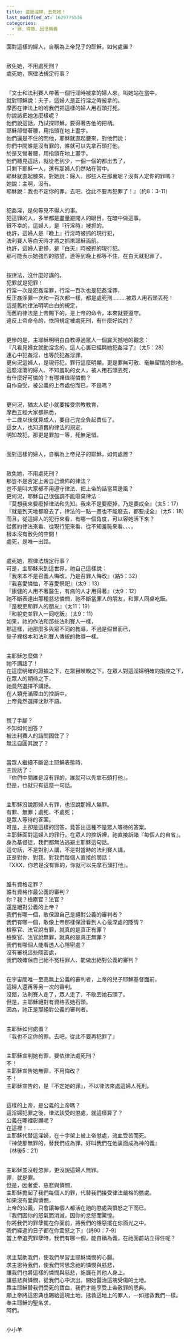 ```yaml
---
title: 這是淫婦，丟死她！
last_modified_at: 1629775536
categories:
  - 罪、得救、因信稱義
---
```


<p>面對這樣的婦人，自稱為上帝兒子的耶穌，如何處置？</p>

<p><br>
赦免她，不用處死刑？<br>
處死她，照律法規定行事？</p>

<p><br>
『文士和法利賽人帶著一個行淫時被拿的婦人來，叫她站在當中，<br>
就對耶穌說：夫子，這婦人是正行淫之時被拿的。<br>
摩西在律法上吩咐我們把這樣的婦人用石頭打死。<br>
你說該把她怎麼樣呢？<br>
他們說這話，乃試探耶穌，要得著告他的把柄。<br>
耶穌卻彎著腰，用指頭在地上畫字。<br>
他們還是不住的問他，耶穌就直起腰來，對他們說：<br>
你們中間誰是沒有罪的，誰就可以先拿石頭打他。<br>
於是又彎著腰，用指頭在地上畫字。<br>
他們聽見這話，就從老到少，一個一個的都出去了，<br>
只剩下耶穌一人，還有那婦人仍然站在當中。<br>
耶穌就直起腰來，對她說：婦人，那些人在那裏呢？沒有人定你的罪嗎？<br>
她說：主啊，沒有。<br>
耶穌說：我也不定你的罪。去吧，從此不要再犯罪了！』（約8：3-11）</p>

<p><br>
犯姦淫，是何等見不得人的事。<br>
犯這罪的人，多半都是盡量避開人的眼目，在暗中做這事。<br>
很不幸的，這婦人，是『行淫時』被抓的。<br>
也許，這婦人是『晚上』行淫時被抓的現行犯，<br>
法利賽人等白天時才將之抓來耶穌面前。<br>
也許，這婦人更慘，是『白天』時被抓的現行犯。<br>
那可能表示她強烈的慾望，連等到晚上都等不住，在白天就犯罪了。</p>

<p><br>
按律法，沒什麼好講的。<br>
犯罪就是犯罪！<br>
行淫一次是犯姦淫罪，行淫一百次也是犯姦淫罪，<br>
反正姦淫罪一次和一百次都一樣，都是處死刑………被眾人用石頭丟死！<br>
這是舊約律法明明白白的規定，<br>
而舊約律法是上帝賜下的，是上帝的命令，本來就要遵守。<br>
違反上帝命令的，依照規定被處死刑，有什麼好說的？</p>

<p><br>
更慘的是，主耶穌明明白白教導過眾人一個震天撼地的觀念：<br>
『凡看見婦女就動淫念的，這人心裏已經與她犯姦淫了』（太5：28）<br>
連心中犯姦淫，也等於犯姦淫罪，<br>
更何況這婦人，是現行犯，罪行這麼明顯，更是罪無可赦、毫無留情的餘地。<br>
這麼淫蕩的婦人、不知羞恥的女人，被人用石頭丟死，<br>
有什麼好可憐的？有哪裡值得憐憫？<br>
自作自受，被公義的上帝處份而已，不是嗎？</p>

<p><br>
更何況，猶太人從小就要接受宗教教育，<br>
摩西五經大家都熟悉，<br>
十二歲以後就算成人，要自己完全負起責任了。<br>
這女人，也知道舊約律法的規定，<br>
明知故犯，那更是罪加一等，死無足惜。</p>

<p><br>
面對這樣的婦人，自稱為上帝兒子的耶穌，如何處置？</p>

<p><br>
赦免她，不用處死刑？<br>
那豈不是否定上帝自己頒佈的律法？<br>
豈不是叫大家都不用遵守律法、把上帝的話當耳邊風？<br>
更何況，耶穌自己很強調不能廢棄律法：<br>
『莫想我來要廢掉律法和先知。我來不是要廢掉，乃是要成全』（太5：17）<br>
『就是到天地都廢去了，律法的一點一畫也不能廢去，都要成全』（太5：18）<br>
而且，從這婦人的犯行來看，有哪一個角度，可以容她活下來？<br>
從舊約律法來看、從現行犯來看、從不知羞恥來看、、、，<br>
根本沒有赦免的空間！<br>
處死，是唯一出路。</p>

<p><br>
處死她，照律法規定行事？<br>
可是，主耶穌來到這世界，祂自己這樣說：<br>
『我來本不是召義人悔改，乃是召罪人悔改』（路5：32）<br>
『我喜愛憐恤，不喜愛祭祀』（太9：13）<br>
『康健的人用不著醫生，有病的人才用得著』（太9：12）<br>
祂不斷表達出那種慈悲憐憫，祂不斷當罪人的朋友，和罪人同桌吃飯。<br>
『是稅吏和罪人的朋友』（太11：19）<br>
『和稅吏並罪人一同吃飯』（太9：11）<br>
如果，祂的作法和那些法利賽人一樣，<br>
那這樣，祂那麼多與眾不同的教導，不過是假冒而已，<br>
骨子裡根本和法利賽人傳統的教導一樣。</p>

<p><br>
主耶穌怎麼做？<br>
祂不講話了！<br>
在這麼明確的證據之下，在眾目睽睽之下，在眾人對這淫婦明確的指控之下，<br>
在眾人的期待之下，<br>
祂竟然選擇不講話。<br>
在人類充滿理由的控訴中，<br>
上帝竟然選擇沈默不語。</p>

<p><br>
慌了手腳？<br>
不知如何回答？<br>
被法利賽人的詰問困住了？<br>
無法自圓其說了？</p>

<p><br>
當眾人繼續不斷逼主耶穌表態時，<br>
主說話了：<br>
『你們中間誰是沒有罪的，誰就可以先拿石頭打他』。<br>
但是，也就只有這麼一句話。</p>

<p><br>
主耶穌沒說那婦人有罪，也沒說那婦人無罪。<br>
有罪、無罪；處死、不處死；<br>
是眾人等待的答案。<br>
可是，主卻是這樣的回答，竟答出這種不是眾人等待的答案。<br>
主耶穌面對這婦人的罪行，在眾人的控訴裡，祂直接訴諸『每個人的自省』。<br>
身為基督徒，我們都無法逃避主耶穌這句話。<br>
這句話，不是對別人講，不是對當時的法利賽人講，<br>
正是對你、對我、對我們每個人直接的問話：<br>
『XXX，你若是沒有罪的，你就可以先拿石頭打他』。</p>

<p><br>
誰有資格定罪？<br>
誰有資格作最公義的審判？<br>
你？我？檢察官？法官？<br>
還是絕對公義的上帝？<br>
我們有哪一個，敢保證自己是絕對公義的審判者？<br>
我們有哪一個，敢像上帝那樣保證看到人心最深處的隱情？<br>
檢察官、法官說有罪，就真的是真正有罪？<br>
檢察官、法官說無罪，就真的是真正無罪？<br>
我們有哪個人能看透人心隱密處？<br>
沒有審視這些隱密處，<br>
我們敢確保自己絕不冤枉罪人、能做出絕對公義的審判？</p>

<p><br>
在宇宙間唯一至高無上公義的審判者，上帝的兒子耶穌基督面前，<br>
這婦人還再等另一次的審判。<br>
沒錯，法利賽人走了，眾人走了，不敢丟她石頭了。<br>
但是，主耶穌絕對有資格丟她石頭。<br>
因為，祂正是那絕對公義的審判者。</p>

<p><br>
主耶穌如何處置？<br>
『我也不定你的罪。去吧，從此不要再犯罪了』</p>

<p><br>
主耶穌宣判她有罪，要依律法處死刑？<br>
不！<br>
主耶穌宣告她無罪，不用悔改？<br>
不！<br>
主耶穌宣告的，是『不定她的罪』，不以律法來處這婦人死刑。</p>

<p><br>
這樣的上帝，是公義的上帝嗎？<br>
這淫婦犯罪之後，律法該受的懲處，就這樣算了？<br>
公義在哪裡彰顯呢？<br>
在這裡！…………<br>
主耶穌代替這淫婦，在十字架上被上帝懲處，流血受苦而死。<br>
『神使那無罪的，替我們成為罪，好叫我們在他裏面成為神的義』<br>
（林後5：21）</p>

<p><br>
主耶穌並沒輕忽罪，更沒說這婦人無罪。<br>
罪，就是罪。<br>
但是，因著愛、慈悲與憐憫，<br>
主耶穌擔起了我們每個人的罪，代替我們接受律法嚴格的懲處。<br>
如果沒有愛與憐憫，<br>
上帝的公義，只會讓每個人都活在祂的懲處與憤怒之下而已。<br>
『我們因你的怒氣而消滅，因你的忿怒而驚惶。<br>
你將我們的罪孽擺在你面前，將我們的隱惡擺在你面光之中。<br>
我們經過的日子都在你震怒之下』（詩90：7-9）<br>
當上帝追究罪孽時，我們有哪一個，能自稱為義，在祂面前站立得住呢？</p>

<p><br>
求主幫助我們，使我們學習主耶穌憐憫的心腸。<br>
求主恩待我們，使我們常思念祂的憐憫與慈悲，<br>
讓我們也將這樣的憐憫與慈悲，施展在其他人身上。<br>
讓慈悲與憐憫，從我們心中流出，開始醫治這塊受傷的土地。<br>
靠主耶穌替我們受死的寶血，我們才能享受上帝赦罪的恩典。<br>
願上帝將這恩典也賜給這塊土地，拯救這地上的罪人，一如拯救我們一樣。<br>
奉主耶穌的聖名求，<br>
阿們。</p>

<p><br>
小小羊<br>
&nbsp;</p>

<p>&nbsp;</p>

